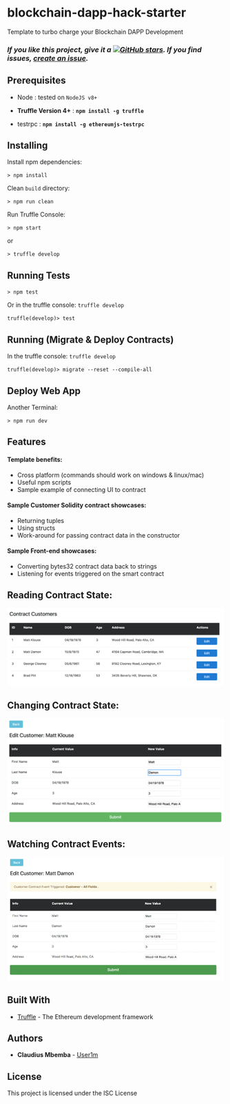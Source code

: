 # blockchain-dapp-hack-starter

Template to turbo charge your Blockchain DAPP Development

### ***If you like this project, give it a [![GitHub stars](https://img.shields.io/github/stars/user1m/blockchain-dapp-hack-starter.svg?style=social&label=Star)](https://github.com/user1m/blockchain-dapp-hack-starter).  If you find issues, [create an issue](https://github.com/user1m/blockchain-dapp-hack-starter/issues).***


## Prerequisites


* Node : tested on `NodeJS v8+`

* **Truffle Version 4+** : **`npm install -g truffle`**

* testrpc : **`npm install -g ethereumjs-testrpc`**


## Installing

Install npm dependencies: 

``` 
> npm install
```

Clean `build` directory:

```
> npm run clean 
```

Run Truffle Console:

```
> npm start 
```
or

```
> truffle develop
```

## Running Tests

```
> npm test
```

Or in the truffle console: `truffle develop`

```
truffle(develop)> test
```

## Running (Migrate & Deploy Contracts)

In the truffle console: `truffle develop`

```
truffle(develop)> migrate --reset --compile-all
```

## Deploy Web App

Another Terminal: 

```
> npm run dev  
```

## Features

#### Template benefits:

- Cross platform (commands should work on windows & linux/mac)
- Useful npm scripts
- Sample example of connecting UI to contract


#### Sample Customer Solidity contract showcases:

- Returning tuples
- Using structs
- Work-around for passing contract data in the constructor


#### Sample Front-end showcases:

- Converting bytes32 contract data back to strings
- Listening for events triggered on the smart contract


## Reading Contract State:

![](./images/list-view.png)

## Changing Contract State:

![](./images/edit-view-1.png)

## Watching Contract Events:

![](./images/edit-view.png)


## Built With

* [Truffle](http://truffleframework.com/) - The Ethereum development framework


## Authors

* **Claudius Mbemba** - [User1m](https://github.com/user1m)

## License

This project is licensed under the ISC License